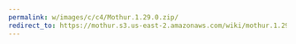 ```yaml
---
permalink: w/images/c/c4/Mothur.1.29.0.zip/
redirect_to: https://mothur.s3.us-east-2.amazonaws.com/wiki/mothur.1.29.0.zip
---
```


